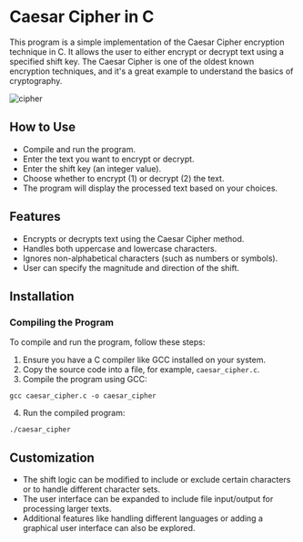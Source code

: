 # Caesar Cipher in C
This program is a simple implementation of the Caesar Cipher encryption technique in C. It allows the user to either encrypt or decrypt text using a specified shift key. The Caesar Cipher is one of the oldest known encryption techniques, and it's a great example to understand the basics of cryptography.

![cipher](https://github.com/djeada/Proste-Projekty/assets/37275728/6f0b1c2f-a948-44e1-96b0-1a1d4b279256)

## How to Use
- Compile and run the program.
- Enter the text you want to encrypt or decrypt.
- Enter the shift key (an integer value).
- Choose whether to encrypt (1) or decrypt (2) the text.
- The program will display the processed text based on your choices.

## Features
- Encrypts or decrypts text using the Caesar Cipher method.
- Handles both uppercase and lowercase characters.
- Ignores non-alphabetical characters (such as numbers or symbols).
- User can specify the magnitude and direction of the shift.

## Installation

### Compiling the Program
To compile and run the program, follow these steps:
1. Ensure you have a C compiler like GCC installed on your system.
2. Copy the source code into a file, for example, `caesar_cipher.c`.
3. Compile the program using GCC:

```
gcc caesar_cipher.c -o caesar_cipher
```

4. Run the compiled program:

```
./caesar_cipher
```

## Customization
- The shift logic can be modified to include or exclude certain characters or to handle different character sets.
- The user interface can be expanded to include file input/output for processing larger texts.
- Additional features like handling different languages or adding a graphical user interface can also be explored.

